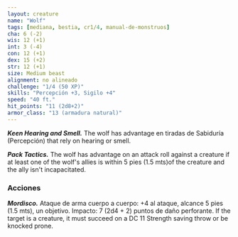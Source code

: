 ```yaml
---
layout: creature
name: "Wolf"
tags: [mediana, bestia, cr1/4, manual-de-monstruos]
cha: 6 (-2)
wis: 12 (+1)
int: 3 (-4)
con: 12 (+1)
dex: 15 (+2)
str: 12 (+1)
size: Medium beast
alignment: no alineado
challenge: "1/4 (50 XP)"
skills: "Percepción +3, Sigilo +4"
speed: "40 ft."
hit_points: "11 (2d8+2)"
armor_class: "13 (armadura natural)"
---
```


***Keen Hearing and Smell.*** The wolf has advantage en tiradas de Sabiduría (Percepción) that rely on hearing or smell.

***Pack Tactics.*** The wolf has advantage on an attack roll against a creature if at least one of the wolf's allies is within 5 pies (1.5 mts)of the creature and the ally isn't incapacitated.

### Acciones

***Mordisco.*** Ataque de arma cuerpo a cuerpo: +4 al ataque, alcance 5 pies (1.5 mts), un objetivo. Impacto: 7 (2d4 + 2) puntos de daño perforante. If the target is a creature, it must succeed on a DC 11 Strength saving throw or be knocked prone.